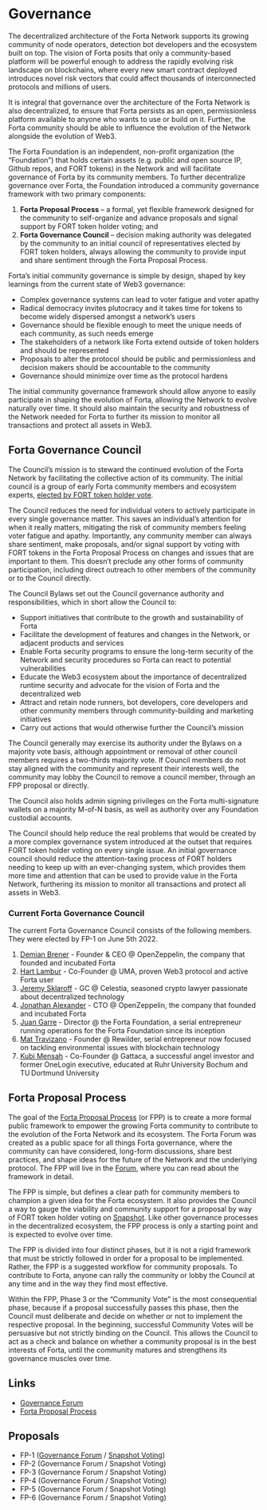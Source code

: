 

# Governance

The decentralized architecture of the Forta Network supports its growing community of node operators, detection bot developers and the ecosystem built on top. The vision of Forta posits that only a community-based platform will be powerful enough to address the rapidly evolving risk landscape on blockchains, where every new smart contract deployed introduces novel risk vectors that could affect thousands of interconnected protocols and millions of users.

It is integral that governance over the architecture of the Forta Network is also decentralized, to ensure that Forta persists as an open, permissionless platform available to anyone who wants to use or build on it. Further, the Forta community should be able to influence the evolution of the Network alongside the evolution of Web3.

The Forta Foundation is an independent, non-profit organization (the “Foundation”) that holds certain assets (e.g. public and open source IP, Github repos, and FORT tokens) in the Network and will facilitate governance of Forta by its community members. To further decentralize governance over Forta, the Foundation introduced a community governance framework with two primary components:



1. **Forta Proposal Process** – a formal, yet flexible framework designed for the community to self-organize and advance proposals and signal support by FORT token holder voting; and
2. **Forta Governance Council** – decision making authority was delegated by the community to an initial council of representatives elected by FORT token holders, always allowing the community to provide input and share sentiment through the Forta Proposal Process.

Forta’s initial community governance is simple by design, shaped by key learnings from the current state of Web3 governance:



* Complex governance systems can lead to voter fatigue and voter apathy
* Radical democracy invites plutocracy and it takes time for tokens to become widely dispersed amongst a network’s users
* Governance should be flexible enough to meet the unique needs of each community, as such needs emerge
* The stakeholders of a network like Forta extend outside of token holders and should be represented
* Proposals to alter the protocol should be public and permissionless and decision makers should be accountable to the community
* Governance should minimize over time as the protocol hardens

The initial community governance framework should allow anyone to easily participate in shaping the evolution of Forta, allowing the Network to evolve naturally over time. It should also maintain the security and robustness of the Network needed for Forta to further its mission to monitor all transactions and protect all assets in Web3.


## Forta Governance Council

The Council’s mission is to steward the continued evolution of the Forta Network by facilitating the collective action of its community. The initial council is a group of early Forta community members and ecosystem experts, [elected by FORT token holder vote](https://gov.forta.network/t/forta-proposal-permissionless-launch-fp-1/202?u=forta).

The Council reduces the need for individual voters to actively participate in every single governance matter. This saves an individual’s attention for when it really matters, mitigating the risk of community members feeling voter fatigue and apathy. Importantly, any community member can always share sentiment, make proposals, and/or signal support by voting with FORT tokens in the Forta Proposal Process on changes and issues that are important to them. This doesn’t preclude any other forms of community participation, including direct outreach to other members of the community or to the Council directly.

The Council Bylaws set out the Council governance authority and responsibilities, which in short allow the Council to:



* Support initiatives that contribute to the growth and sustainability of Forta
* Facilitate the development of features and changes in the Network, or adjacent products and services
* Enable Forta security programs to ensure the long-term security of the Network and security procedures so Forta can react to potential vulnerabilities
* Educate the Web3 ecosystem about the importance of decentralized runtime security and advocate for the vision of Forta and the decentralized web
* Attract and retain node runners, bot developers, core developers and other community members through community-building and marketing initiatives
* Carry out actions that would otherwise further the Council’s mission

The Council generally may exercise its authority under the Bylaws on a majority vote basis, although appointment or removal of other council members requires a two-thirds majority vote. If Council members do not stay aligned with the community and represent their interests well, the community may lobby the Council to remove a council member, through an FPP proposal or directly.

The Council also holds admin signing privileges on the Forta multi-signature wallets on a majority M-of-N basis, as well as authority over any Foundation custodial accounts.

The Council should help reduce the real problems that would be created by a more complex governance system introduced at the outset that requires FORT token holder voting on every single issue. An initial governance council should reduce the attention-taxing process of FORT holders needing to keep up with an ever-changing system, which provides them more time and attention that can be used to provide value in the Forta Network, furthering its mission to monitor all transactions and protect all assets in Web3.


### Current Forta Governance Council

The current Forta Governance Council consists of the following members. They were elected by FP-1 on June 5th 2022.



1. [Demian Brener](https://www.linkedin.com/in/demianbrener/) - Founder & CEO @ OpenZeppelin, the company that founded and incubated Forta
2. [Hart Lambur](https://www.linkedin.com/in/hartlambur/) - Co-Founder @ UMA, proven Web3 protocol and active Forta user
3. [Jeremy Sklaroff](https://www.linkedin.com/in/jeremysklaroff/) - GC @ Celestia, seasoned crypto lawyer passionate about decentralized technology
4. [Jonathan Alexander](https://www.linkedin.com/in/jonathanealexander/) - CTO @ OpenZeppelin, the company that founded and incubated Forta
5. [Juan Garre](https://www.linkedin.com/in/juangarre/) - Director @ the Forta Foundation, a serial entrepreneur running operations for the Forta Foundation since its inception
6. [Mat Travizano](https://www.linkedin.com/in/mtravizano/) - Founder @ Rewilder, serial entrepreneur now focused on tackling environmental issues with blockchain technology
7. [Kubi Mensah](https://www.linkedin.com/in/kubimensah) - Co-Founder @ Gattaca, a successful angel investor and former OneLogin executive, educated at Ruhr University Bochum and TU Dortmund University


## Forta Proposal Process

The goal of the [Forta Proposal Process](https://gov.forta.network/t/forta-proposal-process-v1-0/185) (or FPP) is to create a more formal public framework to empower the growing Forta community to contribute to the evolution of the Forta Network and its ecosystem. The Forta Forum was created as a public space for all things Forta governance, where the community can have considered, long-form discussions, share best practices, and shape ideas for the future of the Network and the underlying protocol. The FPP will live in the [Forum](https://gov.forta.network/), where you can read about the framework in detail.

The FPP is simple, but defines a clear path for community members to champion a given idea for the Forta ecosystem. It also provides the Council a way to gauge the viability and community support for a proposal by way of FORT token holder voting on [Snapshot](https://snapshot.org/#/forta.eth). Like other governance processes in the decentralized ecosystem, the FPP process is only a starting point and is expected to evolve over time.

The FPP is divided into four distinct phases, but it is not a rigid framework that must be strictly followed in order for a proposal to be implemented. Rather, the FPP is a suggested workflow for community proposals. To contribute to Forta, anyone can rally the community or lobby the Council at any time and in the way they find most effective.

Within the FPP, Phase 3 or the “Community Vote” is the most consequential phase, because if a proposal successfully passes this phase, then the Council must deliberate and decide on whether or not to implement the respective proposal. In the beginning, successful Community Votes will be persuasive but not strictly binding on the Council. This allows the Council to act as a check and balance on whether a community proposal is in the best interests of Forta, until the community matures and strengthens its governance muscles over time.


## Links



* [Governance Forum](https://gov.forta.network/)
* [Forta Proposal Process](https://gov.forta.network/t/forta-proposal-process-v1-0/185)


## Proposals



* FP-1 ([Governance Forum](https://gov.forta.network/t/forta-proposal-permissionless-launch-fp-1/202?u=forta) / [Snapshot Voting](https://snapshot.org/#/forta.eth/proposal/0xe4ac40876e9525d975d7d204354d2f9a058135e611f455226f97a712bc0227b2))
* FP-2 (Governance Forum / Snapshot Voting)
* FP-3 (Governance Forum / Snapshot Voting)
* FP-4 (Governance Forum / Snapshot Voting)
* FP-5 (Governance Forum / Snapshot Voting)
* FP-6 (Governance Forum / Snapshot Voting)